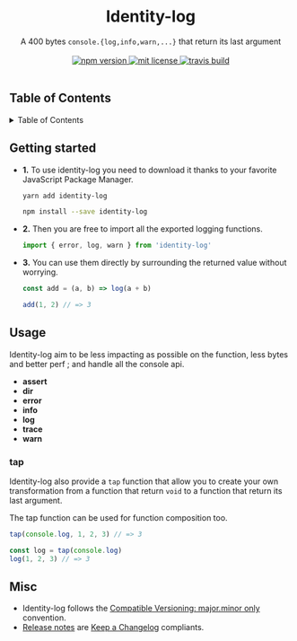 <h1 align="center"> Identity-log </h1>

<div align="center">
  A <bold>400 bytes</bold> <code>console.{log,info,warn,...}</code> that return its last argument
</div>

<br/>

<div align="center">
  <a href="https://www.npmjs.com/package/identity-log">
    <img src="https://img.shields.io/npm/v/identity-log.svg?label=release&style=flat-square" alt="npm version"/>
  </a>
  <a href="https://github.com/Swizz/identity-log/blob/master/LICENSE.md">
    <img src="https://img.shields.io/badge/license-MIT-blue.svg?style=flat-square" alt="mit license"/>
  </a>
  <a href="https://travis-ci.org/Swizz/identity-log">
    <img src="https://img.shields.io/travis/Swizz/identity-log/develop.svg?style=flat-square" alt="travis build"/>
  </a>
</div>

<br/>

## Table of Contents

<details>
<summary>Table of Contents</summary>

  - [Getting started](#getting-started)
  - [Usage](#usage)
  - [Misc](#misc)
</details>

## Getting started

- **1.** To use identity-log you need to download it thanks to your favorite JavaScript Package Manager.
  ```sh
  yarn add identity-log
  ```

  ```sh
  npm install --save identity-log
  ```

- **2.** Then you are free to import all the exported logging functions.
  ```js
  import { error, log, warn } from 'identity-log'
  ```

- **3.** You can use them directly by surrounding the returned value without worrying.
  ```js
  const add = (a, b) => log(a + b)

  add(1, 2) // => 3
  ```

## Usage
Identity-log aim to be less impacting as possible on the function, less bytes and better perf ; and handle all the console api.

* **assert**
* **dir**
* **error**
* **info**
* **log**
* **trace**
* **warn**

### tap
Identity-log also provide a `tap` function that allow you to create your own transformation from a function that return `void` to a function that return its last argument.

The tap function can be used for function composition too.

```js
tap(console.log, 1, 2, 3) // => 3
```
```js
const log = tap(console.log)
log(1, 2, 3) // => 3
```


## Misc

- Identity-log follows the [Compatible Versioning: major.minor only](https://github.com/staltz/comver) convention.
- [Release notes](https://github.com/Swizz/snabbdom-pragma/releases) are [Keep a Changelog](http://keepachangelog.com/en/0.3.0/) compliants.

